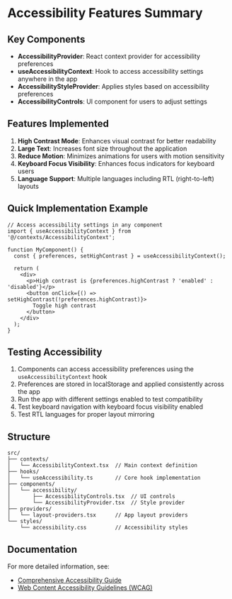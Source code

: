 # Accessibility Features Summary

## Key Components

- **AccessibilityProvider**: React context provider for accessibility preferences
- **useAccessibilityContext**: Hook to access accessibility settings anywhere in the app
- **AccessibilityStyleProvider**: Applies styles based on accessibility preferences
- **AccessibilityControls**: UI component for users to adjust settings

## Features Implemented

1. **High Contrast Mode**: Enhances visual contrast for better readability
2. **Large Text**: Increases font size throughout the application
3. **Reduce Motion**: Minimizes animations for users with motion sensitivity
4. **Keyboard Focus Visibility**: Enhances focus indicators for keyboard users
5. **Language Support**: Multiple languages including RTL (right-to-left) layouts

## Quick Implementation Example

```tsx
// Access accessibility settings in any component
import { useAccessibilityContext } from '@/contexts/AccessibilityContext';

function MyComponent() {
  const { preferences, setHighContrast } = useAccessibilityContext();

  return (
    <div>
      <p>High contrast is {preferences.highContrast ? 'enabled' : 'disabled'}</p>
      <button onClick={() => setHighContrast(!preferences.highContrast)}>
        Toggle high contrast
      </button>
    </div>
  );
}
```

## Testing Accessibility

1. Components can access accessibility preferences using the `useAccessibilityContext` hook
2. Preferences are stored in localStorage and applied consistently across the app
3. Run the app with different settings enabled to test compatibility
4. Test keyboard navigation with keyboard focus visibility enabled
5. Test RTL languages for proper layout mirroring

## Structure

```
src/
├── contexts/
│   └── AccessibilityContext.tsx  // Main context definition
├── hooks/
│   └── useAccessibility.ts       // Core hook implementation
├── components/
│   └── accessibility/
│       ├── AccessibilityControls.tsx  // UI controls
│       └── AccessibilityProvider.tsx  // Style provider
├── providers/
│   └── layout-providers.tsx      // App layout providers
└── styles/
    └── accessibility.css         // Accessibility styles
```

## Documentation

For more detailed information, see:

- [Comprehensive Accessibility Guide](./ACCESSIBILITY.md)
- [Web Content Accessibility Guidelines (WCAG)](https://www.w3.org/WAI/standards-guidelines/wcag/)
